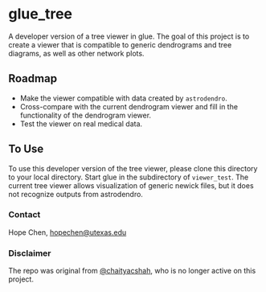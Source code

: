 # glue_tree
A developer version of a tree viewer in glue.  The goal of this project is to create a viewer that is compatible to generic dendrograms and tree diagrams, as well as other network plots.

## Roadmap
* Make the viewer compatible with data created by `astrodendro`.
* Cross-compare with the current dendrogram viewer and fill in the functionality of the dendrogram viewer.
* Test the viewer on real medical data.

## To Use
To use this developer version of the tree viewer, please clone this directory to your local directory.  Start glue in the subdirectory of `viewer_test`.  The current tree viewer allows visualization of generic newick files, but it does not recognize outputs from astrodendro.

### Contact
Hope Chen, hopechen@utexas.edu

### Disclaimer
The repo was original from [@chaityacshah](https://github.com/chaityacshah), who is no longer active on this project.
